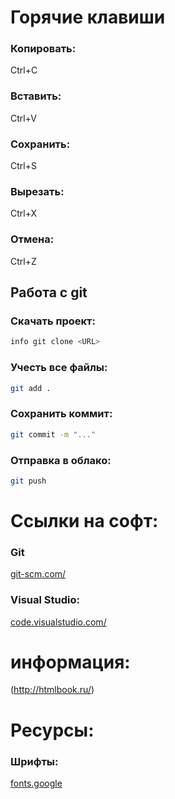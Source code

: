 # Горячие клавиши
### Копировать:
 Ctrl+C
### Вставить:
Ctrl+V
### Сохранить: 
Ctrl+S
### Вырезать: 
Ctrl+X
### Отмена:
Ctrl+Z
## Работа с git
 ### Скачать проект:
 ```bash
 info git clone <URL>
 ```
 ### Учесть все файлы:
  ```bash
git add .
```
### Сохранить коммит:
 ```bash
git commit -m "..."
```
### Отправка в облако:
 ```bash
git push
```

# Ссылки на софт:
### Git 
[git-scm.com/](https://git-scm.com/)
### Visual Studio:
[code.visualstudio.com/](https://code.visualstudio.com/)
# информация:
(http://htmlbook.ru/)
# Ресурсы:
### Шрифты:
[fonts.google](https://fonts.google.com/)